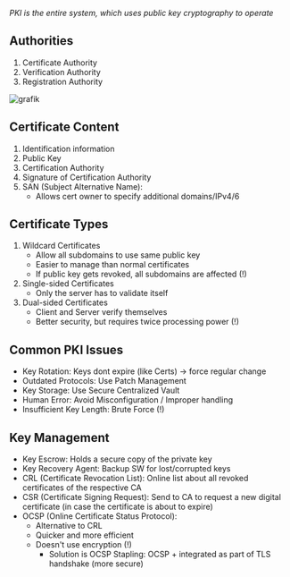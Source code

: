 *PKI is the entire system, which uses public key cryptography to operate*

## Authorities
1. Certificate Authority
2. Verification Authority
3. Registration Authority

![grafik](https://user-images.githubusercontent.com/84674087/132235108-1a3e548a-1dc6-43d2-9810-3d7c1755d77d.png)


## Certificate Content
1. Identification information
2. Public Key
3. Certification Authority
4. Signature of Certification Authority 
5. SAN (Subject Alternative Name):
   - Allows cert owner to specify additional domains/IPv4/6 

## Certificate Types
1. Wildcard Certificates
   - Allow all subdomains to use same public key
   - Easier to manage than normal certificates
   - If public key gets revoked, all subdomains are affected (!)
2. Single-sided Certificates
   - Only the server has to validate itself
3. Dual-sided Certificates
   - Client and Server verify themselves
   - Better security, but requires twice processing power (!)

## Common PKI Issues
- Key Rotation: Keys dont expire (like Certs) -> force regular change
- Outdated Protocols: Use Patch Management
- Key Storage: Use Secure Centralized Vault
- Human Error: Avoid Misconfiguration / Improper handling
- Insufficient Key Length: Brute Force (!)

## Key Management
- Key Escrow: Holds a secure copy of the private key
- Key Recovery Agent: Backup SW for lost/corrupted keys
- CRL (Certificate Revocation List): Online list about all revoked certificates of the respective CA
- CSR (Certificate Signing Request): Send to CA to request a new digital certificate (in case the certificate is about to expire)
- OCSP (Online Certificate Status Protocol): 
    - Alternative to CRL
    - Quicker and more efficient
    - Doesn't use encryption (!)
      - Solution is OCSP Stapling: OCSP + integrated as part of TLS handshake (more secure)
